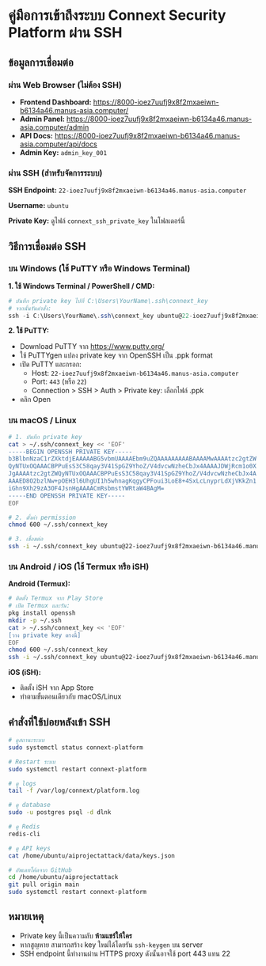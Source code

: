 # คู่มือการเข้าถึงระบบ Connext Security Platform ผ่าน SSH

## ข้อมูลการเชื่อมต่อ

### ผ่าน Web Browser (ไม่ต้อง SSH)
- **Frontend Dashboard:** https://8000-ioez7uufj9x8f2mxaeiwn-b6134a46.manus-asia.computer/
- **Admin Panel:** https://8000-ioez7uufj9x8f2mxaeiwn-b6134a46.manus-asia.computer/admin
- **API Docs:** https://8000-ioez7uufj9x8f2mxaeiwn-b6134a46.manus-asia.computer/api/docs
- **Admin Key:** `admin_key_001`

### ผ่าน SSH (สำหรับจัดการระบบ)

**SSH Endpoint:** `22-ioez7uufj9x8f2mxaeiwn-b6134a46.manus-asia.computer`

**Username:** `ubuntu`

**Private Key:** ดูไฟล์ `connext_ssh_private_key` ในโฟลเดอร์นี้

## วิธีการเชื่อมต่อ SSH

### บน Windows (ใช้ PuTTY หรือ Windows Terminal)

**1. ใช้ Windows Terminal / PowerShell / CMD:**

```powershell
# บันทึก private key ไปที่ C:\Users\YourName\.ssh\connext_key
# จากนั้นรันคำสั่ง:
ssh -i C:\Users\YourName\.ssh\connext_key ubuntu@22-ioez7uufj9x8f2mxaeiwn-b6134a46.manus-asia.computer
```

**2. ใช้ PuTTY:**
- Download PuTTY จาก https://www.putty.org/
- ใช้ PuTTYgen แปลง private key จาก OpenSSH เป็น .ppk format
- เปิด PuTTY และกรอก:
  - Host: `22-ioez7uufj9x8f2mxaeiwn-b6134a46.manus-asia.computer`
  - Port: `443` (หรือ `22`)
  - Connection > SSH > Auth > Private key: เลือกไฟล์ .ppk
- คลิก Open

### บน macOS / Linux

```bash
# 1. บันทึก private key
cat > ~/.ssh/connext_key << 'EOF'
-----BEGIN OPENSSH PRIVATE KEY-----
b3BlbnNzaC1rZXktdjEAAAAABG5vbmUAAAAEbm9uZQAAAAAAAAABAAAAMwAAAAtzc2gtZW
QyNTUxOQAAACBPPuEsS3C58qay3V41SpGZ9YhoZ/V4dvcwNzheCbJx4AAAAJDWjRcm1o0X
JgAAAAtzc2gtZWQyNTUxOQAAACBPPuEsS3C58qay3V41SpGZ9YhoZ/V4dvcwNzheCbJx4A
AAAED8O2bzlNw+pOEH3l6UhgUI1h5whnagKqgyCPFoui3LoE8+4SxLcLnyprLdXjVKkZn1
iGhn9Xh29zA3OF4JsnHgAAAACmRsbmstYWRtaW4BAgM=
-----END OPENSSH PRIVATE KEY-----
EOF

# 2. ตั้งค่า permission
chmod 600 ~/.ssh/connext_key

# 3. เชื่อมต่อ
ssh -i ~/.ssh/connext_key ubuntu@22-ioez7uufj9x8f2mxaeiwn-b6134a46.manus-asia.computer
```

### บน Android / iOS (ใช้ Termux หรือ iSH)

**Android (Termux):**
```bash
# ติดตั้ง Termux จาก Play Store
# เปิด Termux และรัน:
pkg install openssh
mkdir -p ~/.ssh
cat > ~/.ssh/connext_key << 'EOF'
[วาง private key ตรงนี้]
EOF
chmod 600 ~/.ssh/connext_key
ssh -i ~/.ssh/connext_key ubuntu@22-ioez7uufj9x8f2mxaeiwn-b6134a46.manus-asia.computer
```

**iOS (iSH):**
- ติดตั้ง iSH จาก App Store
- ทำตามขั้นตอนเดียวกับ macOS/Linux

## คำสั่งที่ใช้บ่อยหลังเข้า SSH

```bash
# ดูสถานะระบบ
sudo systemctl status connext-platform

# Restart ระบบ
sudo systemctl restart connext-platform

# ดู logs
tail -f /var/log/connext/platform.log

# ดู database
sudo -u postgres psql -d dlnk

# ดู Redis
redis-cli

# ดู API keys
cat /home/ubuntu/aiprojectattack/data/keys.json

# อัพเดทโค้ดจาก GitHub
cd /home/ubuntu/aiprojectattack
git pull origin main
sudo systemctl restart connext-platform
```

## หมายเหตุ

- Private key นี้เป็นความลับ **ห้ามแชร์ให้ใคร**
- หากสูญหาย สามารถสร้าง key ใหม่ได้โดยรัน `ssh-keygen` บน server
- SSH endpoint นี้ทำงานผ่าน HTTPS proxy ดังนั้นอาจใช้ port 443 แทน 22


